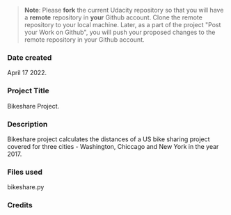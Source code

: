 >**Note**: Please **fork** the current Udacity repository so that you will have a **remote** repository in **your** Github account. Clone the remote repository to your local machine. Later, as a part of the project "Post your Work on Github", you will push your proposed changes to the remote repository in your Github account.

### Date created
April 17 2022.

### Project Title
Bikeshare Project.

### Description
Bikeshare project calculates the distances of a US bike sharing project covered for three cities - Washington, Chiccago and New York in the year 2017.

### Files used
bikeshare.py

### Credits
